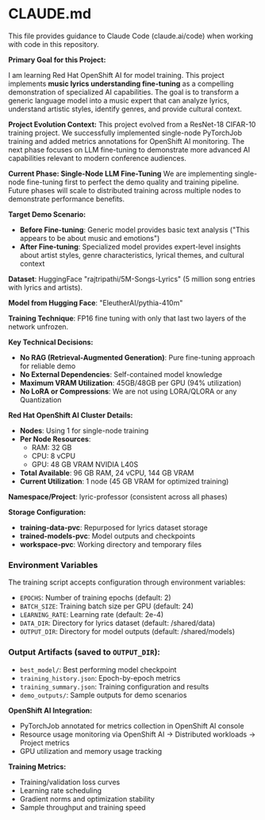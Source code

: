 # CLAUDE.md

This file provides guidance to Claude Code (claude.ai/code) when working with code in this repository.

**Primary Goal for this Project:**

I am learning Red Hat OpenShift AI for model training. This project implements **music lyrics understanding fine-tuning** as a compelling demonstration of specialized AI capabilities. The goal is to transform a generic language model into a music expert that can analyze lyrics, understand artistic styles, identify genres, and provide cultural context.

**Project Evolution Context:**
This project evolved from a ResNet-18 CIFAR-10 training project. We successfully implemented single-node PyTorchJob training and added metrics annotations for OpenShift AI monitoring. The next phase focuses on LLM fine-tuning to demonstrate more advanced AI capabilities relevant to modern conference audiences.

**Current Phase: Single-Node LLM Fine-Tuning**
We are implementing single-node fine-tuning first to perfect the demo quality and training pipeline. Future phases will scale to distributed training across multiple nodes to demonstrate performance benefits.

**Target Demo Scenario:**
- **Before Fine-tuning**: Generic model provides basic text analysis ("This appears to be about music and emotions")
- **After Fine-tuning**: Specialized model provides expert-level insights about artist styles, genre characteristics, lyrical themes, and cultural context

**Dataset**: HuggingFace "rajtripathi/5M-Songs-Lyrics" (5 million song entries with lyrics and artists).

**Model from Hugging Face**: "EleutherAI/pythia-410m"

**Training Technique**: FP16 fine tuning with only that last two layers of the network unfrozen. 

**Key Technical Decisions:**
- **No RAG (Retrieval-Augmented Generation)**: Pure fine-tuning approach for reliable demo
- **No External Dependencies**: Self-contained model knowledge
- **Maximum VRAM Utilization**: 45GB/48GB per GPU (94% utilization)
- **No LoRA or Compressions**: We are not using LORA/QLORA or any Quantization

**Red Hat OpenShift AI Cluster Details:**
- **Nodes**: Using 1 for single-node training
- **Per Node Resources**:
    - RAM: 32 GB
    - CPU: 8 vCPU
    - GPU: 48 GB VRAM NVIDIA L40S
- **Total Available**: 96 GB RAM, 24 vCPU, 144 GB VRAM
- **Current Utilization**: 1 node (45 GB VRAM for optimized training)

**Namespace/Project**: lyric-professor (consistent across all phases)

**Storage Configuration:**
- **training-data-pvc**: Repurposed for lyrics dataset storage
- **trained-models-pvc**: Model outputs and checkpoints
- **workspace-pvc**: Working directory and temporary files

### Environment Variables
The training script accepts configuration through environment variables:
- `EPOCHS`: Number of training epochs (default: 2)
- `BATCH_SIZE`: Training batch size per GPU (default: 24)
- `LEARNING_RATE`: Learning rate (default: 2e-4)
- `DATA_DIR`: Directory for lyrics dataset (default: /shared/data)
- `OUTPUT_DIR`: Directory for model outputs (default: /shared/models)

### Output Artifacts (saved to `OUTPUT_DIR`):
- `best_model/`: Best performing model checkpoint
- `training_history.json`: Epoch-by-epoch metrics
- `training_summary.json`: Training configuration and results
- `demo_outputs/`: Sample outputs for demo scenarios

**OpenShift AI Integration:**
- PyTorchJob annotated for metrics collection in OpenShift AI console
- Resource usage monitoring via OpenShift AI → Distributed workloads → Project metrics
- GPU utilization and memory usage tracking

**Training Metrics:**
- Training/validation loss curves
- Learning rate scheduling
- Gradient norms and optimization stability
- Sample throughput and training speed

  